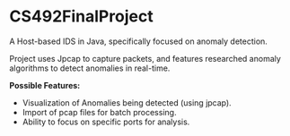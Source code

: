 CS492FinalProject
=================
A Host-based IDS in Java, specifically focused on anomaly detection.

Project uses Jpcap to capture packets, and features researched anomaly algorithms to detect anomalies in real-time.

<b>Possible Features:</b>
<ul>
  <li>Visualization of Anomalies being detected (using jpcap).</li>
  <li>Import of pcap files for batch processing.</li>
  <li>Ability to focus on specific ports for analysis.</li> 
</ul>
